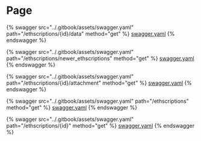# Page



{% swagger src="../.gitbook/assets/swagger.yaml" path="/ethscriptions/{id}/data" method="get" %}
[swagger.yaml](../.gitbook/assets/swagger.yaml)
{% endswagger %}

{% swagger src="../.gitbook/assets/swagger.yaml" path="/ethscriptions/newer_ethscriptions" method="get" %}
[swagger.yaml](../.gitbook/assets/swagger.yaml)
{% endswagger %}

{% swagger src="../.gitbook/assets/swagger.yaml" path="/ethscriptions/{id}/attachment" method="get" %}
[swagger.yaml](../.gitbook/assets/swagger.yaml)
{% endswagger %}

{% swagger src="../.gitbook/assets/swagger.yaml" path="/ethscriptions" method="get" %}
[swagger.yaml](../.gitbook/assets/swagger.yaml)
{% endswagger %}

{% swagger src="../.gitbook/assets/swagger.yaml" path="/ethscriptions/{id}" method="get" %}
[swagger.yaml](../.gitbook/assets/swagger.yaml)
{% endswagger %}
